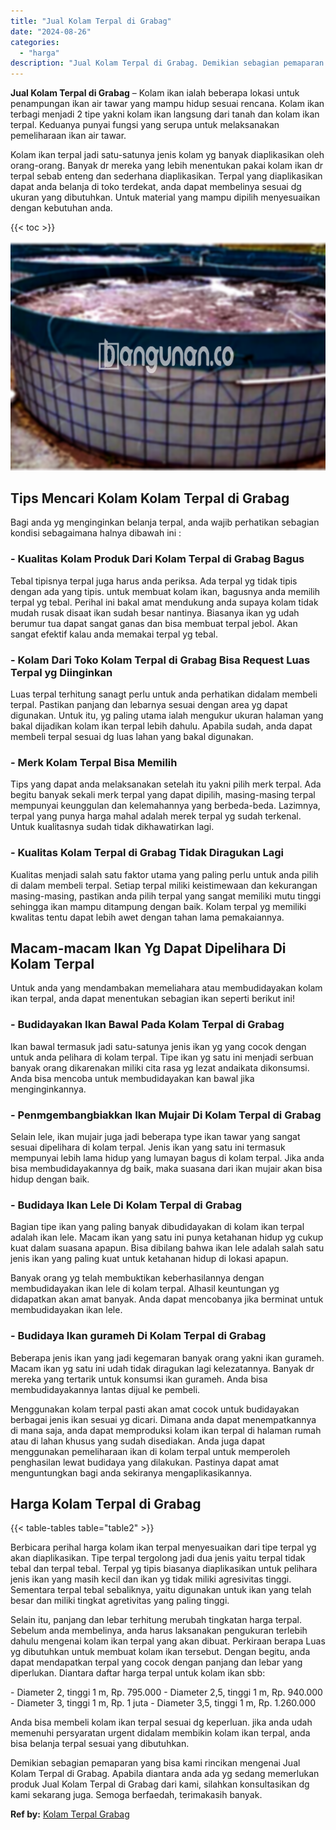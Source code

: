 ```yaml
---
title: "Jual Kolam Terpal di Grabag"
date: "2024-08-26"
categories: 
  - "harga"
description: "Jual Kolam Terpal di Grabag. Demikian sebagian pemaparan yang bisa kami rincikan mengenai Jual Kolam Terpal di Grabag. Apabila diantara anda ada yg sedang me..."
---
```


**Jual Kolam Terpal di Grabag** – Kolam ikan ialah beberapa lokasi untuk penampungan ikan air tawar yang mampu hidup sesuai rencana. Kolam ikan terbagi menjadi 2 tipe yakni kolam ikan langsung dari tanah dan kolam ikan terpal. Keduanya punyai fungsi yang serupa untuk melaksanakan pemeliharaan ikan air tawar.

Kolam ikan terpal jadi satu-satunya jenis kolam yg banyak diaplikasikan oleh orang-orang. Banyak dr mereka yang lebih menentukan pakai kolam ikan dr terpal sebab enteng dan sederhana diaplikasikan. Terpal yang diaplikasikan dapat anda belanja di toko terdekat, anda dapat membelinya sesuai dg ukuran yang dibutuhkan. Untuk material yang mampu dipilih menyesuaikan dengan kebutuhan anda.

{{< toc >}}

![Jual Kolam Terpal di Grabag](/images/jual-kolam-terpal-53.png)

## Tips Mencari Kolam Kolam Terpal di Grabag

Bagi anda yg menginginkan belanja terpal, anda wajib perhatikan sebagian kondisi sebagaimana halnya dibawah ini :

### \- Kualitas Kolam Produk Dari Kolam Terpal di Grabag Bagus

Tebal tipisnya terpal juga harus anda periksa. Ada terpal yg tidak tipis dengan ada yang tipis. untuk membuat kolam ikan, bagusnya anda memilih terpal yg tebal. Perihal ini bakal amat mendukung anda supaya kolam tidak mudah rusak disaat ikan sudah besar nantinya. Biasanya ikan yg udah berumur tua dapat sangat ganas dan bisa membuat terpal jebol. Akan sangat efektif kalau anda memakai terpal yg tebal.

### \- Kolam Dari Toko Kolam Terpal di Grabag Bisa Request Luas Terpal yg Diinginkan

Luas terpal terhitung sanagt perlu untuk anda perhatikan didalam membeli terpal. Pastikan panjang dan lebarnya sesuai dengan area yg dapat digunakan. Untuk itu, yg paling utama ialah mengukur ukuran halaman yang bakal dijadikan kolam ikan terpal lebih dahulu. Apabila sudah, anda dapat membeli terpal sesuai dg luas lahan yang bakal digunakan.

### \- Merk Kolam Terpal Bisa Memilih

Tips yang dapat anda melaksanakan setelah itu yakni pilih merk terpal. Ada begitu banyak sekali merk terpal yang dapat dipilih, masing-masing terpal mempunyai keunggulan dan kelemahannya yang berbeda-beda. Lazimnya, terpal yang punya harga mahal adalah merek terpal yg sudah terkenal. Untuk kualitasnya sudah tidak dikhawatirkan lagi.

### \- Kualitas Kolam Terpal di Grabag Tidak Diragukan Lagi

Kualitas menjadi salah satu faktor utama yang paling perlu untuk anda pilih di dalam membeli terpal. Setiap terpal miliki keistimewaan dan kekurangan masing-masing, pastikan anda pilih terpal yang sangat memiliki mutu tinggi sehingga ikan mampu ditampung dengan baik. Kolam terpal yg memiliki kwalitas tentu dapat lebih awet dengan tahan lama pemakaiannya.

## Macam-macam Ikan Yg Dapat Dipelihara Di Kolam Terpal

Untuk anda yang mendambakan memeliahara atau membudidayakan kolam ikan terpal, anda dapat menentukan sebagian ikan seperti berikut ini!

### \- Budidayakan Ikan Bawal Pada Kolam Terpal di Grabag

Ikan bawal termasuk jadi satu-satunya jenis ikan yg yang cocok dengan untuk anda pelihara di kolam terpal. Tipe ikan yg satu ini menjadi serbuan banyak orang dikarenakan miliki cita rasa yg lezat andaikata dikonsumsi. Anda bisa mencoba untuk membudidayakan kan bawal jika menginginkannya.

### \- Penmgembangbiakkan Ikan Mujair Di Kolam Terpal di Grabag

Selain lele, ikan mujair juga jadi beberapa type ikan tawar yang sangat sesuai dipelihara di kolam terpal. Jenis ikan yang satu ini termasuk mempunyai lebih lama hidup yang lumayan bagus di kolam terpal. Jika anda bisa membudidayakannya dg baik, maka suasana dari ikan mujair akan bisa hidup dengan baik.

### \- Budidaya Ikan Lele Di Kolam Terpal di Grabag

Bagian tipe ikan yang paling banyak dibudidayakan di kolam ikan terpal adalah ikan lele. Macam ikan yang satu ini punya ketahanan hidup yg cukup kuat dalam suasana apapun. Bisa dibilang bahwa ikan lele adalah salah satu jenis ikan yang paling kuat untuk ketahanan hidup di lokasi apapun.

Banyak orang yg telah membuktikan keberhasilannya dengan membudidayakan ikan lele di kolam terpal. Alhasil keuntungan yg didapatkan akan amat banyak. Anda dapat mencobanya jika berminat untuk membudidayakan ikan lele.

### \- Budidaya Ikan gurameh Di Kolam Terpal di Grabag

Beberapa jenis ikan yang jadi kegemaran banyak orang yakni ikan gurameh. Macam ikan yg satu ini udah tidak diragukan lagi kelezatannya. Banyak dr mereka yang tertarik untuk konsumsi ikan gurameh. Anda bisa membudidayakannya lantas dijual ke pembeli.

Menggunakan kolam terpal pasti akan amat cocok untuk budidayakan berbagai jenis ikan sesuai yg dicari. Dimana anda dapat menempatkannya di mana saja, anda dapat memproduksi kolam ikan terpal di halaman rumah atau di lahan khusus yang sudah disediakan. Anda juga dapat menggunakan pemeliharaan ikan di kolam terpal untuk memperoleh penghasilan lewat budidaya yang dilakukan. Pastinya dapat amat menguntungkan bagi anda sekiranya mengaplikasikannya.

## Harga Kolam Terpal di Grabag

{{< table-tables table="table2" >}}

Berbicara perihal harga kolam ikan terpal menyesuaikan dari tipe terpal yg akan diaplikasikan. Tipe terpal tergolong jadi dua jenis yaitu terpal tidak tebal dan terpal tebal. Terpal yg tipis biasanya diaplikasikan untuk pelihara jenis ikan yang masih kecil dan ikan yg tidak miliki agresivitas tinggi. Sementara terpal tebal sebaliknya, yaitu digunakan untuk ikan yang telah besar dan miliki tingkat agretivitas yang paling tinggi.

Selain itu, panjang dan lebar terhitung merubah tingkatan harga terpal. Sebelum anda membelinya, anda harus laksanakan pengukuran terlebih dahulu mengenai kolam ikan terpal yang akan dibuat. Perkiraan berapa Luas yg dibutuhkan untuk membuat kolam ikan tersebut. Dengan begitu, anda dapat mendapatkan terpal yang cocok dengan panjang dan lebar yang diperlukan. Diantara daftar harga terpal untuk kolam ikan sbb:

\- Diameter 2, tinggi 1 m, Rp. 795.000 - Diameter 2,5, tinggi 1 m, Rp. 940.000 - Diameter 3, tinggi 1 m, Rp. 1 juta - Diameter 3,5, tinggi 1 m, Rp. 1.260.000

Anda bisa membeli kolam ikan terpal sesuai dg keperluan. jika anda udah memenuhi persyaratan urgent didalam membikin kolam ikan terpal, anda bisa belanja terpal sesuai yang dibutuhkan.

Demikian sebagian pemaparan yang bisa kami rincikan mengenai Jual Kolam Terpal di Grabag. Apabila diantara anda ada yg sedang memerlukan produk Jual Kolam Terpal di Grabag dari kami, silahkan konsultasikan dg kami sekarang juga. Semoga berfaedah, terimakasih banyak.

**Ref by:** [Kolam Terpal Grabag](https://id.wikipedia.org/wiki/Kolam)
